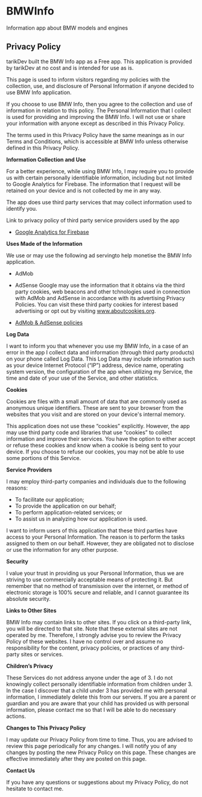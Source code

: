 # BMWInfo
Information app about BMW models and engines
## Privacy Policy

tarikDev built the BMW Info app as a Free app. This application is provided by tarikDev at no cost and is intended for use as is.

This page is used to inform visitors regarding my policies with the collection, use, and disclosure of Personal Information if anyone decided to use BMW Info application.

If you choose to use BMW Info, then you agree to the collection and use of information in relation to this policy. The Personal Information that I collect is used for providing and improving the BMW Info. I will not use or share your information with anyone except as described in this Privacy Policy.

The terms used in this Privacy Policy have the same meanings as in our Terms and Conditions, which is accessible at BMW Info unless otherwise defined in this Privacy Policy.

**Information Collection and Use**

For a better experience, while using BMW Info, I may require you to provide us with certain personally identifiable information, including but not limited to Google Analytics for Firebase. The information that I request will be retained on your device and is not collected by me in any way.

The app does use third party services that may collect information used to identify you.

Link to privacy policy of third party service providers used by the app

*   [Google Analytics for Firebase](https://firebase.google.com/terms/analytics/)

**Uses Made of the Information**

We use or may use the following ad servingto help monetise the BMW Info application.
*   AdMob
*   AdSense
Google may use the information that it obtains via the third party cookies, web beacons and other tchnologies used in connection with AdMob and AdSense in accordance with its advertising Privacy Policies. You can visit these third party cookies for interest based advertising or opt out by visiting www.aboutcookies.org.

*   [AdMob & AdSense policies](https://support.google.com/admob/answer/6128543/)

**Log Data**

I want to inform you that whenever you use my BMW Info, in a case of an error in the app I collect data and information (through third party products) on your phone called Log Data. This Log Data may include information such as your device Internet Protocol (“IP”) address, device name, operating system version, the configuration of the app when utilizing my Service, the time and date of your use of the Service, and other statistics.

**Cookies**

Cookies are files with a small amount of data that are commonly used as anonymous unique identifiers. These are sent to your browser from the websites that you visit and are stored on your device's internal memory.

This application does not use these “cookies” explicitly. However, the app may use third party code and libraries that use “cookies” to collect information and improve their services. You have the option to either accept or refuse these cookies and know when a cookie is being sent to your device. If you choose to refuse our cookies, you may not be able to use some portions of this Service.

**Service Providers**

I may employ third-party companies and individuals due to the following reasons:

*   To facilitate our application;
*   To provide the application on our behalf;
*   To perform application-related services; or
*   To assist us in analyzing how our application is used.

I want to inform users of this application that these third parties have access to your Personal Information. The reason is to perform the tasks assigned to them on our behalf. However, they are obligated not to disclose or use the information for any other purpose.

**Security**

I value your trust in providing us your Personal Information, thus we are striving to use commercially acceptable means of protecting it. But remember that no method of transmission over the internet, or method of electronic storage is 100% secure and reliable, and I cannot guarantee its absolute security.

**Links to Other Sites**

BMW Info may contain links to other sites. If you click on a third-party link, you will be directed to that site. Note that these external sites are not operated by me. Therefore, I strongly advise you to review the Privacy Policy of these websites. I have no control over and assume no responsibility for the content, privacy policies, or practices of any third-party sites or services.

**Children’s Privacy**

These Services do not address anyone under the age of 3\. I do not knowingly collect personally identifiable information from children under 3\. In the case I discover that a child under 3 has provided me with personal information, I immediately delete this from our servers. If you are a parent or guardian and you are aware that your child has provided us with personal information, please contact me so that I will be able to do necessary actions.

**Changes to This Privacy Policy**

I may update our Privacy Policy from time to time. Thus, you are advised to review this page periodically for any changes. I will notify you of any changes by posting the new Privacy Policy on this page. These changes are effective immediately after they are posted on this page.

**Contact Us**

If you have any questions or suggestions about my Privacy Policy, do not hesitate to contact me.
